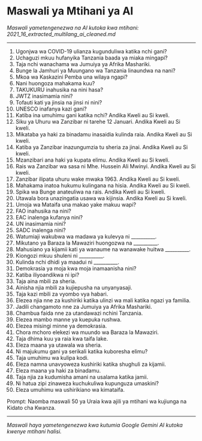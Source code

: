 # Maswali ya Mtihani ya AI
*Maswali yametengenezwa na AI kutoka kwa mtihani: 2021_16_extracted_multilang_ai_cleaned.md*

---

1.  Ugonjwa wa COVID-19 ulianza kugunduliwa katika nchi gani?
2.  Uchaguzi mkuu hufanyika Tanzania baada ya miaka mingapi?
3.  Taja nchi wanachama wa Jumuiya ya Afrika Mashariki.
4.  Bunge la Jamhuri ya Muungano wa Tanzania linaundwa na nani?
5.  Mkoa wa Kaskazini Pemba una wilaya ngapi?
6.  Nani huongoza mahakama kuu?
7.  TAKUKURU inahusika na nini hasa?
8.  JWTZ inasimamia nini?
9.  Tofauti kati ya jinsia na jinsi ni nini?
10. UNESCO inafanya kazi gani?
11. Katiba ina umuhimu gani katika nchi? Andika Kweli au Si kweli.
12. Siku ya Uhuru wa Zanzibar ni tarehe 12 Januari. Andika Kweli au Si kweli.
13. Mikataba ya haki za binadamu inasaidia kulinda raia. Andika Kweli au Si kweli.
14. Katiba ya Zanzibar inazungumzia tu sheria za jinai. Andika Kweli au Si kweli.
15. Mzanzibari ana haki ya kupata elimu. Andika Kweli au Si kweli.
16. Rais wa Zanzibar wa sasa ni Mhe. Hussein Ali Mwinyi. Andika Kweli au Si kweli.
17. Zanzibar ilipata uhuru wake mwaka 1963. Andika Kweli au Si kweli.
18. Mahakama inatoa hukumu kulingana na hisia. Andika Kweli au Si kweli.
19. Spika wa Bunge anateuliwa na rais. Andika Kweli au Si kweli.
20. Utawala bora unazingatia usawa wa kijinsia. Andika Kweli au Si kweli.
21. Umoja wa Mataifa una makao yake makuu wapi?
22. FAO inahusika na nini?
23. EAC inalenga kufanya nini?
24. UN inasimamia nini?
25. SADC inalenga nini?
26. Watumiaji wakubwa wa madawa ya kulevya ni __________.
27. Mikutano ya Baraza la Mawaziri huongozwa na __________.
28. Mahusiano ya kijamii kati ya wanaume na wanawake huitwa __________.
29. Kiongozi mkuu shuleni ni __________.
30. Kulinda nchi dhidi ya maadui ni __________.
31. Demokrasia ya moja kwa moja inamaanisha nini?
32. Katiba iliyoandikwa ni ipi?
33. Taja aina mbili za sheria.
34. Ainisha njia mbili za kujiepusha na unyanyasaji.
35. Taja kazi mbili za vyombo vya habari.
36. Elezea njia nne za kushiriki katika ulinzi wa mali katika ngazi ya familia.
37. Jadili changamoto nne za Jumuiya ya Afrika Mashariki.
38. Chambua faida nne za utandawazi nchini Tanzania.
39. Elezea mambo manne ya kuepuka rushwa.
40. Elezea misingi minne ya demokrasia.
41. Chora mchoro elekezi wa muundo wa Baraza la Mawaziri.
42. Taja dhima kuu ya raia kwa taifa lake.
43. Eleza maana ya utawala wa sheria.
44. Ni majukumu gani ya serikali katika kuboresha elimu?
45. Taja umuhimu wa kulipa kodi.
46. Eleza namna unavyoweza kushiriki katika shughuli za kijamii.
47. Eleza maana ya haki za binadamu.
48. Taja njia za kudumisha amani na usalama katika jamii.
49. Ni hatua zipi zinaweza kuchukuliwa kupunguza umaskini?
50. Eleza umuhimu wa ushirikiano wa kimataifa.

Prompt: Naomba maswali 50 ya Uraia kwa ajili ya mtihani wa kujiunga na Kidato cha Kwanza.

---
*Maswali haya yametengenezwa kwa kutumia Google Gemini AI kutoka kwenye mtihani halisi.*
